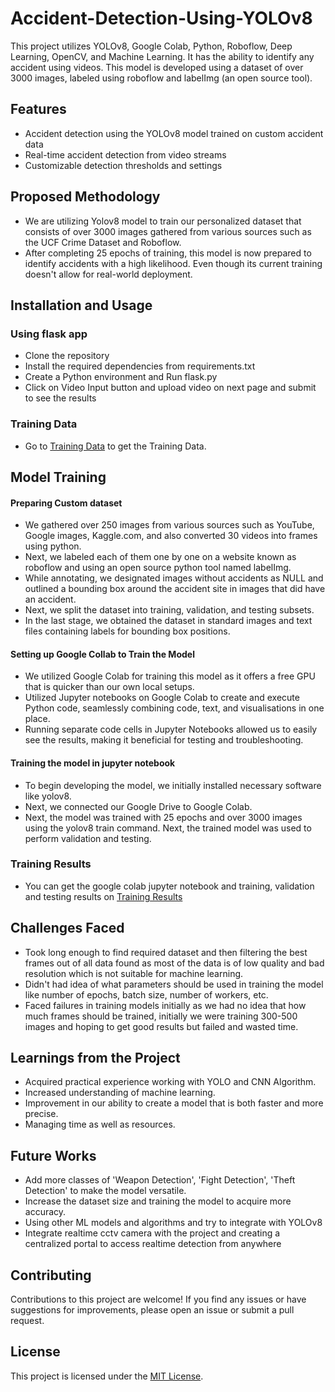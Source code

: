 # Accident-Detection-Using-YOLOv8
This project utilizes YOLOv8, Google Colab, Python, Roboflow, Deep Learning, OpenCV, and Machine Learning. It has the ability to identify any accident using videos. This model is developed using a dataset of over 3000 images, labeled using roboflow and labelImg (an open source tool).

## Features
- Accident detection using the YOLOv8 model trained on custom accident data
- Real-time accident detection from video streams
- Customizable detection thresholds and settings


## Proposed Methodology
- We are utilizing Yolov8 model to train our personalized dataset that consists of over 3000 images gathered from various sources such as the UCF Crime Dataset and Roboflow.
- After completing 25 epochs of training, this model is now prepared to identify accidents with a high likelihood. Even though its current training doesn't allow for real-world deployment.


## Installation and Usage
### Using flask app
- Clone the repository
- Install the required dependencies from requirements.txt
- Create a Python environment and Run flask.py
- Click on Video Input button and upload video on next page and submit to see the results

### Training Data
- Go to [Training Data](https://drive.google.com/drive/folders/1Yh56CJvFXfS9iJsxpZCZhpwBf45vL6uZ?usp=sharing) to get the Training Data.

## Model Training
#### Preparing Custom dataset
- We gathered over 250 images from various sources such as YouTube, Google images, Kaggle.com, and also converted 30 videos into frames using python.
- Next, we labeled each of them one by one on a website known as roboflow and using an open source python tool named labelImg.
- While annotating, we designated images without accidents as NULL and outlined a bounding box around the accident site in images that did have an accident.
- Next, we split the dataset into training, validation, and testing subsets.
- In the last stage, we obtained the dataset in standard images and text files containing labels for bounding box positions.
                                                                           
#### Setting up Google Collab to Train the Model
- We utilized Google Colab for training this model as it offers a free GPU that is quicker than our own local setups.
- Utilized Jupyter notebooks on Google Colab to create and execute Python code, seamlessly combining code, text, and visualisations in one place.
- Running separate code cells in Jupyter Notebooks allowed us to easily see the results, making it beneficial for testing and troubleshooting.
                                               
#### Training the model in jupyter notebook
- To begin developing the model, we initially installed necessary software like yolov8.
- Next, we connected our Google Drive to Google Colab.
- Next, the model was trained with 25 epochs and over 3000 images using the yolov8 train command.
Next, the trained model was used to perform validation and testing.

### Training Results
- You can get the google colab jupyter notebook and training, validation and testing results on [Training Results](https://drive.google.com/drive/folders/14IkrtwecfqIPW-AQ6uR_YUWlo-fwZjBk?usp=sharing)

## Challenges Faced
- Took long enough to find required dataset and then filtering the best frames out of all data found as most of the data is of low quality and bad resolution which is not suitable for machine learning.
- Didn't had idea of what parameters should be used in training the model like number of epochs, batch size, number of workers, etc.
- Faced failures in training models initially as we had no idea that how much frames should be trained, initially we were training 300-500 images and hoping to get good results but failed and wasted time.


## Learnings from the Project
- Acquired practical experience working with YOLO and CNN Algorithm.
- Increased understanding of machine learning.
- Improvement in our ability to create a model that is both faster and more precise.
- Managing time as well as resources.


## Future Works
- Add more classes of 'Weapon Detection', 'Fight Detection', 'Theft Detection' to make the model versatile.
- Increase the dataset size and training the model to acquire more accuracy.
- Using other ML models and algorithms and try to integrate with YOLOv8
- Integrate realtime cctv camera with the project and creating a centralized portal to access realtime detection from anywhere


## Contributing
Contributions to this project are welcome! If you find any issues or have suggestions for improvements, please open an issue or submit a pull request.

## License
This project is licensed under the [MIT License](LICENSE).
